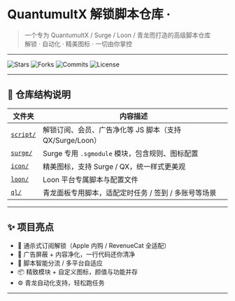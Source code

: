 # QuantumultX 解锁脚本仓库 · 

> 一个专为 QuantumultX / Surge / Loon / 青龙而打造的高级脚本仓库  
> 解锁 · 自动化 · 精美图标 · 一切由你掌控

---

![Stars](https://img.shields.io/github/stars/Reviewa/QuantumultX?style=social)
![Forks](https://img.shields.io/github/forks/Reviewa/QuantumultX)
![Commits](https://img.shields.io/github/commit-activity/m/Reviewa/QuantumultX)
![License](https://img.shields.io/github/license/Reviewa/QuantumultX)

---

## 📁 仓库结构说明

| 文件夹 | 内容描述 |
|--------|----------|
| [`script/`](./script) | 解锁订阅、会员、广告净化等 JS 脚本（支持 QX/Surge/Loon） |
| [`surge/`](./surge)   | Surge 专用 `.sgmodule` 模块，包含规则、图标配置 |
| [`icon/`](./icon)     | 精美图标，支持 Surge / QX，统一样式更美观 |
| [`loon/`](./loon)     | Loon 平台专属脚本与配置文件 |
| [`ql/`](./ql)         | 青龙面板专用脚本，适配定时任务 / 签到 / 多账号等场景 |

---

## ✨ 项目亮点

- 💎 通杀式订阅解锁（Apple 内购 / RevenueCat 全适配）
- 🚫 广告屏蔽 + 内容净化，一行代码还你清净
- 🧠 脚本智能分流 / 多平台自适应
- 📦 精致模块 + 自定义图标，颜值与功能并存
- ⚙️ 青龙自动化支持，轻松跑任务

---
